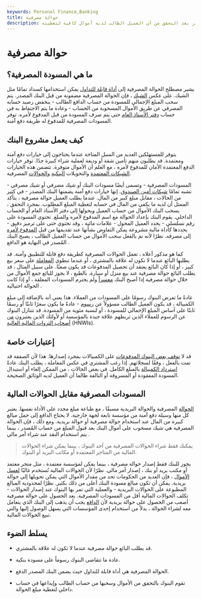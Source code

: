 ```yaml
---
keywords: Personal Finance,Banking
title: حوالة مصرفية
description: الحوالة المصرفية هي نوع من الشيكات التي تضمن الدفع من قبل البنك المصدر بعد التحقق من أن العميل الطالب لديه أموال كافية لتغطيته.
---
```


# حوالة مصرفية
## ما هي المسودة المصرفية؟

يشير مصطلح الحوالة المصرفية إلى [أداة قابلة للتداول](/negotiable-instrument) يمكن استخدامها كسداد تمامًا مثل الشيك. على عكس [الشيك](/check) ، فإن الحوالة المصرفية مضمونة من قبل البنك المصدر. يتم سحب المبلغ الإجمالي للمسودة من حساب الدافع الطالب - ينخفض رصيد حسابه المصرفي عن طريق الأموال المسحوبة من الحساب - وعادة ما يتم الاحتفاظ به في حساب [دفتر الأستاذ العام](/generalledger) حتى يتم صرف المسودة من قبل المدفوع لأمره. توفر المسودات المصرفية للمدفوع له طريقة دفع آمنة.

## كيف يعمل مشروع البنك

يتوفر للمستهلكين العديد من السبل المتاحة عندما يحتاجون إلى خيارات دفع آمنة ومعتمدة. قد يطلبون منهم تأمين شقة أو وديعة لعملية شراء كبيرة جدًا. توفر خيارات الدفع المعتمدة الأمان للمدفوع لأمره ، مع العلم أن الأموال متوفرة. تتضمن هذه الخيارات [الشيكات المعتمدة](/certifiedcheck) والتحويلات [البنكية](/wiretransfer) [والحوالات](/wiretransfer) المصرفية.

المسودات المصرفية - وتسمى أيضًا مسودات البنك أو شيك مصرفي أو شيك مصرفي - تشبه تمامًا [شيكات أمين الصندوق](/cashierscheck). إنها خيارات دفع آمنة يضمنها البنك المصدر - في كثير من الحالات ، مقابل مبلغ كبير من المال. عندما يطلب العميل حوالة مصرفية ، يتأكد الممثل أن لديه ما يكفي من المال في حسابه لتغطية المبلغ المطلوب. بمجرد التحقق ، يسحب البنك الأموال من حساب العميل ويحولها إلى دفتر الأستاذ العام أو الحساب الداخلي. يقوم البنك بإعداد الحوالة مع اسم المدفوع لأمره والمبلغ. تحتوي المسودة على رقم تسلسلي - يحدد العميل المحول - علامات مائية ، وقد تحتوي حتى على ترميز دقيق - يحددها كأداة مالية مشروعة يمكن التفاوض بشأنها عند تقديمها من قبل [المدفوع لأمره](/payee) إلى مصرفه. نظرًا لأنه تم بالفعل سحب الأموال من حساب العميل الطالب ، يصبح البنك المُصدر في النهاية هو الدافع .

كما هو مذكور أعلاه ، تعمل الحوالات المصرفية كطريقة دفع قابلة للتطبيق وآمنة. قد يطلبها البائع عندما لا تكون له علاقة بالمشتري ، أو عندما تنطوي [المعاملة](/transaction) على سعر بيع كبير ، أو إذا كان البائع يعتقد أن تحصيل المدفوعات قد يكون صعبًا. على سبيل المثال ، قد يطلب البائع حوالة مصرفية عند بيع منزل أو سيارة. بالطبع ، لا يجوز للبائع جمع الأموال من خلال حوالة مصرفية إذا أصبح البنك [معسراً](/insolvency) ولم يحترم المسودات المعلقة ، أو إذا كانت الحوالة احتيالية .

عادةً ما تفرض البنوك رسومًا على المسودات من العملاء. هذا يعني أنه بالإضافة إلى مبلغ الكمبيالة ، قد يكون العميل الطالب مسؤولاً عن [رسوم](/fee) - عادةً ما يكون سعرًا ثابتًا أو رسمًا ثابتًا على أساس المبلغ الإجمالي للمسودة ، أو لنسبة مئوية من المسودة. قد تتنازل البنوك عن الرسوم للعملاء الذين تربطهم علاقة جيدة بالمؤسسة أو لأولئك الذين يعتبرون [من أصحاب الثروات المالية العالية](/hnwi) (HNWIs).

## إعتبارات خاصة

قد لا [توقف بعض البنوك المدفوعات](/stop-payment) على الكمبيالات بمجرد إصدارها. هذا لأن الصفقة قد تمت بالفعل ، وفقًا لسجلاتهم. إذا رغب المشتري في عكس المعاملة ، يطلب البنك عادةً [استرداد الكمبيالة](/redemption) بالمبلغ الكامل. في بعض الحالات ، من الممكن إلغاء أو استبدال المسودة المفقودة أو المسروقة أو التالفة طالما أن العميل لديه الوثائق الصحيحة.

## المسودات المصرفية مقابل الحوالات المالية

[الحوالة](/money-order) المصرفية والحوالة البريدية مسبقًا ، مع طباعة مبلغ محدد على الأداة نفسها. يعتبر كل منها وسيلة دفع آمنة من مؤسسة تابعة لجهة خارجية. لا يحتاج الدافع إلى حمل مبالغ كبيرة من المال عند استخدام حوالة مصرفية أو حوالة بريدية. ومع ذلك ، فإن الحوالة المصرفية هي شيك مسحوب على أموال البنك بعد قبول المبلغ من حساب المُصدر ، بينما يتم استخدام النقد عند شراء أمر مالي .

> يمكنك فقط شراء الحوالات المصرفية من أحد البنوك ، بينما يمكن شراء الحوالات المالية من المتاجر المعتمدة أو مكاتب البريد أو البنوك.

>

يجوز للبنك فقط إصدار حوالة مصرفية ، بينما يمكن لمؤسسة معتمدة ، مثل متجر معتمد أو مكتب بريد أو بنك ، إصدار أمر مالي. نظرًا لأن الحوالات المالية تُستخدم غالبًا [لغسل الأموال](/moneylaundering) ، فإن العديد من الحكومات تحد من مقدار الأموال التي يمكن تحويلها إلى حوالة بريدية. يمكن أن تكون مبالغ مسودة البنك أعلى من ذلك بكثير. نظرًا لمحدودية المبالغ المطبوعة على الحوالات البريدية - والعملية التي تمر بها البنوك عند إصدار الحوالات - تكلف الحوالات المالية أقل من المسودات المصرفية. يعد الحصول على حوالة مصرفية أصعب من الحصول على حوالة بريدية لأن [الدافع](/payer) يجب أن يذهب إلى البنك الذي يتعامل معه لشراء الحوالة ، بدلاً من استخدام إحدى المؤسسات التي يسهل الوصول إليها والتي تبيع الحوالات المالية.

## يسلط الضوء

- قد يطلب البائع حوالة مصرفية عندما لا تكون له علاقة بالمشتري.

- عادة ما تتقاضى البنوك رسوماً على مسودة بنكية.

- الحوالة المصرفية هي أداة قابلة للتداول حيث يضمن البنك المصدر الدفع.

- تقوم البنوك بالتحقق من الأموال وسحبها من حساب الطالب وإيداعها في حساب داخلي لتغطية مبلغ الحوالة.

